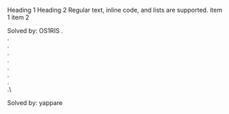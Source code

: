 Heading 1
Heading 2
Regular text, inline code, and lists are supported.
item 1
item 2

Solved by: OS1RIS
.\
.\
.\
.\
.\
.\
.\
.\
.\

Solved by: yappare
